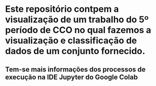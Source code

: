 # Este repositório contpem a visualização de um trabalho do 5º período de CCO no qual fazemos a visualização e classificação de dados de um conjunto fornecido.
## Tem-se mais informações dos processos de execução na IDE Jupyter do Google Colab
